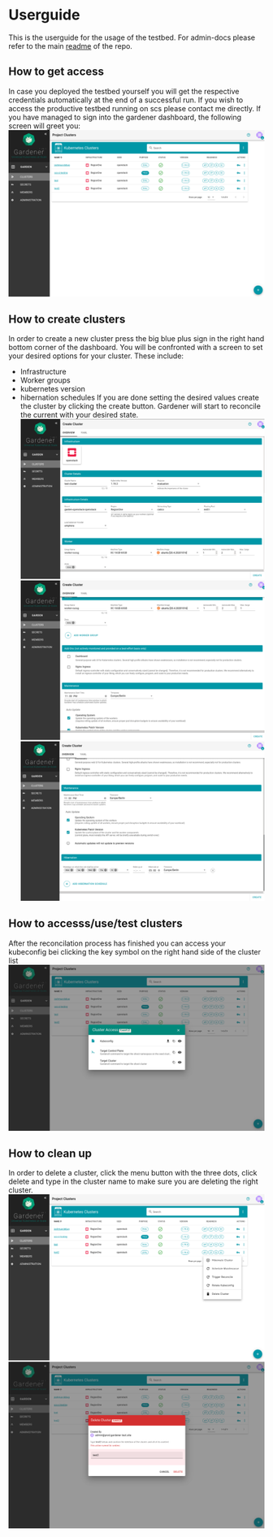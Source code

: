 # Userguide
This is the userguide for the usage of the testbed. For admin-docs please refer to the main [readme](README.md) of the repo.
## How to get access
In case you deployed the testbed yourself you will get the respective credentials automatically at the end of a successful run. If you wish to access the productive testbed running on scs please contact me directly.
If you have managed to sign into the gardener dashboard, the following screen will greet you:
![gardener_dashboard_plain.png](img/gardener_dashboard_plain.png)
## How to create clusters
In order to create a new cluster press the big blue plus sign in the right hand bottom corner of the dashboard. You will be confronted with a screen to set your desired options for your cluster.
These include:
* Infrastructure
* Worker groups
* kubernetes version
* hibernation schedules
If you are done setting the desired values create the cluster by clicking the create button. Gardener will start to reconcile the current with your desired state. 
![gardener_new_cluster1.png](img/gardener_new_cluster1.png)
![gardener_new_cluster2.png](img/gardener_new_cluster2.png)
![gardener_new_cluster3.png](img/gardener_new_cluster3.png)
## How to accesss/use/test clusters
After the reconcilation process has finished you can access your kubeconfig bei clicking the key symbol on the right hand side of the cluster list
![gardener_access_config.png](img/gardener_access_config.png)

## How to clean up
In order to delete a cluster, click the menu button with the three dots, click delete and type in the cluster name to make sure you are deleting the right cluster.
![gardener_delete1.png](img/gardener_delete1.png)
![gardener_delete2.png](img/gardener_delete2.png)

